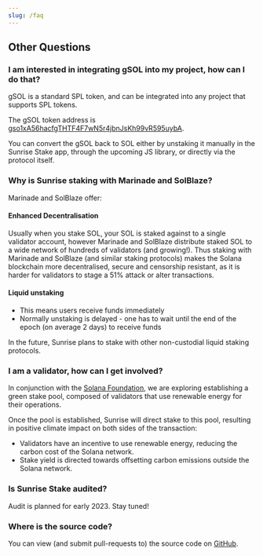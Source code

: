 ```yaml
---
slug: /faq
---
```


## Other Questions
### I am interested in integrating gSOL into my project, how can I do that?

gSOL is a standard SPL token, and can be integrated into any project that supports SPL tokens.

The gSOL token address is [gso1xA56hacfgTHTF4F7wN5r4jbnJsKh99vR595uybA](https://explorer.solana.com/address/gso1xA56hacfgTHTF4F7wN5r4jbnJsKh99vR595uybA).

You can convert the gSOL back to SOL either by unstaking it manually in the Sunrise Stake app, through the upcoming JS library, or directly via the protocol itself.

### Why is Sunrise staking with Marinade and SolBlaze?
Marinade and SolBlaze offer:

#### Enhanced Decentralisation
Usually when you stake SOL, your SOL is staked against to a single validator account, however Marinade and SolBlaze distribute staked SOL to a wide network of hundreds of validators (and growing!).
Thus staking with Marinade and SolBlaze (and similar staking protocols) makes the Solana blockchain more decentralised, secure and censorship resistant, as it is harder for validators to stage a 51% attack or alter transactions.

#### Liquid unstaking
- This means users receive funds immediately
- Normally unstaking is delayed - one has to wait until the end of the epoch (on average 2 days) to receive funds

In the future, Sunrise plans to stake with other non-custodial liquid staking protocols.


### I am a validator, how can I get involved?

In conjunction with the [Solana Foundation](https://solana.org/), we are exploring establishing a green stake pool, composed of validators that use renewable energy for their operations.

Once the pool is established, Sunrise will direct stake to this pool, resulting in positive climate impact on both sides of the transaction:

* Validators have an incentive to use renewable energy, reducing the carbon cost of the Solana network.
* Stake yield is directed towards offsetting carbon emissions outside the Solana network.


### Is Sunrise Stake audited?

Audit is planned for early 2023. Stay tuned!


### Where is the source code?

You can view (and submit pull-requests to) the source code on [GitHub](https://github.com/sunrise-stake).

